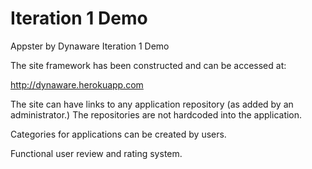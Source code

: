 Iteration 1 Demo
===
Appster by Dynaware Iteration 1 Demo 

The site framework has been constructed and can be accessed at: 

http://dynaware.herokuapp.com

The site can have links to any application repository (as added by an administrator.) 
The repositories are not hardcoded into the application.  

Categories for applications can be created by users.

Functional user review and rating system. 

